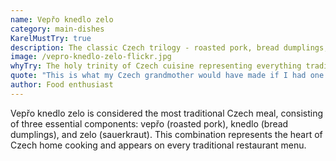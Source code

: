 ```yaml
---
name: Vepřo knedlo zelo
category: main-dishes
KarelMustTry: true
description: The classic Czech trilogy - roasted pork, bread dumplings, and sauerkraut
image: /vepro-knedlo-zelo-flickr.jpg
whyTry: The holy trinity of Czech cuisine representing everything traditional Czech food stands for. Tender roasted pork, fluffy bread dumplings to soak up the juices, and tangy sauerkraut. Each component perfectly balances the others.
quote: "This is what my Czech grandmother would have made if I had one. So traditional and filling - I couldn't move for an hour!"
author: Food enthusiast
---
```


Vepřo knedlo zelo is considered the most traditional Czech meal, consisting of three essential components: vepřo (roasted pork), knedlo (bread dumplings), and zelo (sauerkraut). This combination represents the heart of Czech home cooking and appears on every traditional restaurant menu.
